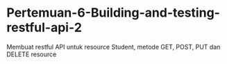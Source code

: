 # Pertemuan-6-Building-and-testing-restful-api-2
Membuat restful API untuk resource Student, metode GET, POST, PUT dan DELETE resource
